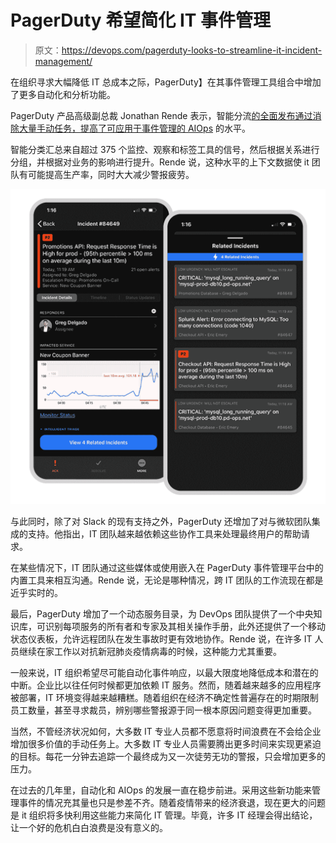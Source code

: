 # PagerDuty 希望简化 IT 事件管理

> 原文：<https://devops.com/pagerduty-looks-to-streamline-it-incident-management/>

在组织寻求大幅降低 IT 总成本之际，PagerDuty】在其事件管理工具组合中增加了更多自动化和分析功能。

PagerDuty 产品高级副总裁 Jonathan Rende 表示，智能分流[的全面发布通过消除大量手动任务，提高了可应用于事件管理的 AIOps](https://devops.com/pagerduty-focuses-incident-response-efforts-on-the-cloud/) 的水平。

智能分类汇总来自超过 375 个监控、观察和标签工具的信号，然后根据关系进行分组，并根据对业务的影响进行提升。Rende 说，这种水平的上下文数据使 it 团队有可能提高生产率，同时大大减少警报疲劳。

![](img/96f3bb68435d72aacc0cd544352c5bfb.png)

与此同时，除了对 Slack 的现有支持之外，PagerDuty 还增加了对与微软团队集成的支持。他指出，IT 团队越来越依赖这些协作工具来处理最终用户的帮助请求。

在某些情况下，IT 团队通过这些媒体或使用嵌入在 PagerDuty 事件管理平台中的内置工具来相互沟通。Rende 说，无论是哪种情况，跨 IT 团队的工作流现在都是近乎实时的。

最后，PagerDuty 增加了一个动态服务目录，为 DevOps 团队提供了一个中央知识库，可识别每项服务的所有者和专家及其相关操作手册，此外还提供了一个移动状态仪表板，允许远程团队在发生事故时更有效地协作。Rende 说，在许多 IT 人员继续在家工作以对抗新冠肺炎疫情病毒的时候，这种能力尤其重要。

一般来说，IT 组织希望尽可能自动化事件响应，以最大限度地降低成本和潜在的中断。企业比以往任何时候都更加依赖 IT 服务。然而，随着越来越多的应用程序被部署，IT 环境变得越来越糟糕。随着组织在经济不确定性普遍存在的时期限制员工数量，甚至寻求裁员，辨别哪些警报源于同一根本原因问题变得更加重要。

当然，不管经济状况如何，大多数 IT 专业人员都不愿意将时间浪费在不会给企业增加很多价值的手动任务上。大多数 IT 专业人员需要腾出更多时间来实现更紧迫的目标。每花一分钟去追踪一个最终成为又一次徒劳无功的警报，只会增加更多的压力。

在过去的几年里，自动化和 AIOps 的发展一直在稳步前进。采用这些新功能来管理事件的情况充其量也只是参差不齐。随着疫情带来的经济衰退，现在更大的问题是 it 组织将多快利用这些能力来简化 IT 管理。毕竟，许多 IT 经理会得出结论，让一个好的危机白白浪费是没有意义的。